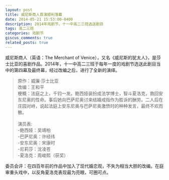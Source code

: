 ```yaml
---
layout: post
title: 威尼斯商人首演顺利落幕
date: 2014-05-21 15:53:00-0400
description: 2014年戏剧节，十一中高二三班选送剧目
tags: 高二三班
categories: 戏剧节
giscus_comments: true
related_posts: true
---
```


威尼斯商人（英语：The Merchant of Venice），又名《威尼斯的犹太人》，是莎士比亚的喜剧作品。2014年，十一中高二三班于每年一度的戏剧节选送此剧目当中的第四幕及最终幕，经过改编之后，进行了全新的演绎。

> 原作：威廉·莎士比亚<br>
改编：王和平<br>
梗概：法庭之上，千钧一发。鲍西娅装扮成法学博士，智斗夏洛克，救回安东尼奥的性命。事后她向巴萨尼奥讨来结婚戒指作为胜诉的酬劳。二人后在庄园对峙，说起法庭上安东尼奥与巴萨尼奥激愤时的种种发言，最终不欢而散。<br><br>
演员表:<br>
-鲍西娅：吴靖柏<br>
-巴萨尼奥：许经纬<br>
-安东尼奥：宋康时<br>
-尼莉莎：沈凌苍<br>
-夏洛克：周峻熙（获奖）<br>

委员会评：在四百年前的作品中加入了现代婚恋观，不失为相当大胆的改编。在庭审重头戏中，以反角夏洛克表现最为亮眼，可圈可点。
